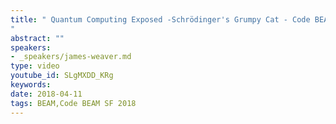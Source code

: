 ```yaml
---
title: " Quantum Computing Exposed -Schrödinger's Grumpy Cat - Code BEAM SF 2018
"
abstract: ""
speakers:
- _speakers/james-weaver.md
type: video
youtube_id: SLgMXDD_KRg
keywords: 
date: 2018-04-11
tags: BEAM,Code BEAM SF 2018
---
```

